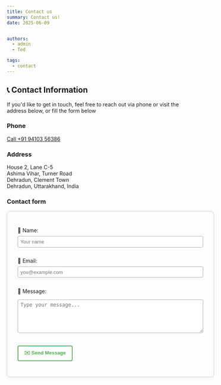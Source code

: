 ```yaml
---
title: Contact us
summary: Contact us!
date: 2025-06-09


authors:
  - admin
  - Ted

tags:
  - contact
---
```


## 📞 Contact Information

If you'd like to get in touch, feel free to reach out via phone or visit the address below, or fill the form below

### Phone

[Call +91 94103 56386](tel:+919410356386)

### Address

House 2, Lane C-5  
Ashima Vihar, Turner Road  
Dehradun, Clement Town  
Dehradun, Uttarakhand, India

### Contact form

<form action="https://formspree.io/f/vibhorag24@gmail.com" method="POST" style="width: 100%; max-width: 500px; padding: 2em; border: 1px solid #ccc; border-radius: 8px; box-shadow: 0 2px 8px rgba(0,0,0,0.05);">
  
  <label for="name" style="display:block; margin-bottom: 0.5em;">👤 Name:</label>
  <input type="text" id="name" name="name" placeholder="Your name" required
          style="width: 100%; padding: 0.5em; border: 1px solid #aaa; border-radius: 4px; margin-bottom: 1em;">

  <label for="email" style="display:block; margin-bottom: 0.5em;">📧 Email:</label>
  <input type="email" id="email" name="_replyto" placeholder="you@example.com" required
          style="width: 100%; padding: 0.5em; border: 1px solid #aaa; border-radius: 4px; margin-bottom: 1em;">

  <label for="message" style="display:block; margin-bottom: 0.5em;">💬 Message:</label>
  <textarea id="message" name="message" placeholder="Type your message..." rows="5" required
            style="width: 100%; padding: 0.5em; border: 1px solid #aaa; border-radius: 4px; margin-bottom: 1.5em;"></textarea>

  <button type="submit"
          style="padding: 0.6em 1.2em; border: 2px solid #4CAF50; background: transparent; color: #4CAF50; font-weight: bold; border-radius: 4px; cursor: pointer;">
    ✉️ Send Message
  </button>
</form>
